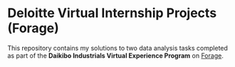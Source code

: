 # Deloitte Virtual Internship Projects (Forage)
This repository contains my solutions to two data analysis tasks completed as part of the **Daikibo Industrials Virtual Experience Program** on [Forage](https://www.theforage.com/).
